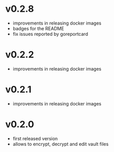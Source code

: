 # v0.2.8

- improvements in releasing docker images
- badges for the README
- fix issues reported by goreportcard

# v0.2.2

- improvements in releasing docker images

# v0.2.1

- improvements in releasing docker images

# v0.2.0

- first released version
- allows to encrypt, decrypt and edit vault files
